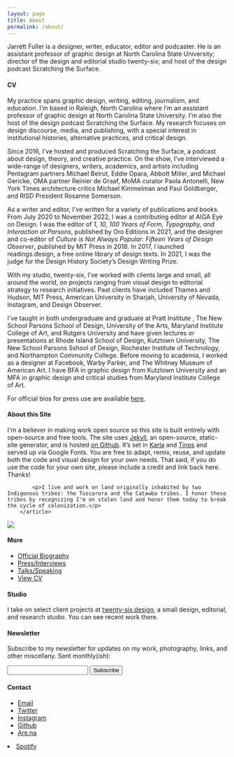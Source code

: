 ```yaml
---
layout: page
title: About
permalink: /about/
---
```


<div class="about-intro"><p>Jarrett Fuller is a designer, writer, educator, editor and podcaster. He is an assistant professor of graphic design at North Carolina State University; director of the design and editorial studio twenty-six; and host of the design podcast Scratching the Surface. </p></div>

<div class="profile">
<div class="text">

<!--
<div class="profile_section">
<h4>Short Biography (100 words)</h4>
<article><p>Jarrett Fuller is a designer, writer, educator, editor and podcaster. He is an assistant professor of graphic design at North Carolina State University; contributing editor at AIGA Eye On Design; director of twenty-six, a multidisciplinary design and editorial studio; and hosts the design podcast Scratching the Surface. He previously worked as a designer at Facebook, Warby Parker, and The Whitney Museum of American Art. He received his BFA in graphic design from Kutztown University and his MFA in graphic design and critical studies from Maryland Institute College of Art.</p>
</article>
</div>
-->

<div class="profile_section">
<h4>CV</h4>
<article><p>My practice spans graphic design, writing, editing, journalism, and education. I’m based in Raleigh, North Carolina where I’m an assistant professor of graphic design at North Carolina State University. I’m also the host of the design podcast Scratching the Surface. My research focuses on design discourse, media, and publishing, with a special interest in institutional histories, alternative practices, and critical design.</p>

<p>Since 2016, I’ve hosted and produced Scratching the Surface, a podcast about design, theory, and creative practice. On the show, I’ve interviewed a wide-range of designers, writers, academics, and artists including Pentagram partners Michael Beirut, Eddie Opara, Abbott Miller, and Michael Gericke, OMA partner Reinier de Graaf, MoMA curator Paola Antonelli, New York Times architecture critics Michael Kimmelman and Paul Goldberger, and RISD President Rosanne Somerson.</p>

<p>As a writer and editor, I've written for a variety of publications and books. From July 2020 to November 2022, I was a contributing editor at AIGA Eye on Design. I was the editor of <i>1, 10, 100 Years of Form, Typography, and Interaction at Parsons</i>, published by Oro Editions in 2021, and the designer and co-editor of <i>Culture is Not Always Popular: Fifteen Years of Design Observer</i>, published by MIT Press in 2018. In 2017, I launched readings.design, a free online library of design texts. In 2021, I was the judge for the Design History Society’s Design Writing Prize.</p>

<p>With my studio, twenty-six, I’ve worked with clients large and small, all around the world, on projects ranging from visual design to editorial strategy to research initiatives. Past clients have included Thames and Hudson, MIT Press, American University in Sharjah, University of Nevada, Instagram, and Design Observer.</p>

<p>I’ve taught in both undergraduate and graduate at Pratt Institute , The New School Parsons School of Design, University of the Arts, Maryland Institute College of Art, and Rutgers University and have given lectures or presentations at Rhode Island School of Design, Kutztown University, The New School Parsons Sshool of Design, Rochester Institute of Technology, and Northampton Community College. Before moving to academia, I worked as a designer at Facebook, Warby Parker, and The Whitney Museum of American Art. I have BFA in graphic design from Kutztown University and an MFA in graphic design and critical studies from Maryland Institute College of Art.</p>

<p> For official bios for press use are available <a href="/about/bios">here</a>.</p>
</article>
</div>


<!--
<div class="profile_section">
<h4>Now (updated October 3, 2021)</h4>
 <article><p>After years in Brooklyn, I recently relocated to Raleigh, NC to begin a tenure-track position at North Carolina State University. I've enjoyed many meetings, coffee chats, and lunches with faculty, students, and colleagues. We're exploring Raleigh's extensive park system and I'm enjoying riding my new bike. In the midst of this, I'm trying to find time to continue writing.</p>

<p>I'm thinking a lot about the intersection of administration and scholarship, the role of design in shaping institutions, and beginning a big research project on an intellectual history of graphic design. I'm spending a lot of time in the archives here understanding the history of the College of Design. I may have a book proposal or two in the works.</p>

</article>
</div>
-->


<!--
<div class="profile_section">
            <h4>Gear</h4>
            <article>
                <p>I primarily work on a 15" Macbook Pro attached to a 27" Cinema Display and a 11" iPad Pro with Smart Keyboard Folio and Apple Pencil. I use:</p>
<ul>
            <li>— Adobe Creative Suite for designing</li>
    <li>— <a href="https://ulysses.app">Ulysses</a> for writing</li>
                <li>— <a href="http://brackets.io">Brackets</a> for coding</li>
                <li>— <a href="https://github.com">Github</a> + Terminal for repos</li>
                <li>— <a href="https://www.dropbox.com/">Dropbox</a> and <a href="https://www.backblaze.com">Backblaze</a> for backups</li>
                <li>— <a href="https://1password.com">1Password</a> for password management</li>
                <li>— <a href="https://airtable.com">AirTable</a> for organizing my life</li>
                </ul>

<p></p>
<p>I photograph with a Fuji X100f, iPhone 11 Pro, and Polaroid 600 and editing happens in Lightroom. I podcast/interview with a <a href="https://amzn.to/2zuNp0j">Blue Yeti microphone</a> through <a href="https://zencastr.com">Zencastr</a> and edit in GarageBand. Transcripts are produced using <a href="https://otter.ai">Otter</a>.</p>

</article>
</div>
-->

<div class="profile_section">
    <h4>About this Site</h4>
        <article>
            <p>I'm a believer in making work open source so this site is built entirely with open-source and free tools. The site uses <a href="https://jekyllrb.com">Jekyll</a>, an open-source, static-site generator, and is hosted <a href="https://github.com/jarrettfuller/jarrettfuller.github.io">on Github</a>. It’s set in <a href="https://fonts.google.com/specimen/Karla">Karla</a> and <a href="https://fonts.google.com/specimen/Tinos">Tinos</a> and served up via Google Fonts. You are free to adapt, remix, reuse, and update both the code and visual design for your own needs. That said, if you do use the code for your own site, please include a credit and link back here. Thanks!</p>

            <p>I live and work on land originally inhabited by two Indigenous tribes: the Tuscarora and the Catawba tribes. I honor these tribes by recognizing I'm on stolen land and honor them today to break the cycle of colonization.</p>
        </article>
</div>

</div>

<sidebar>
        <img src="/images/jf-portrait-2019.jpg" class="portrait">

<h4>More</h4>
         <p><ul>
            <li><a href="/about/bios">Official Biography</a></li>
        <li><a href="/about/press">Press/Interviews</a></li>
            <li><a href="/about/talks">Talks/Speaking</a></li>
            <li><a href="https://docs.google.com/document/d/1ZYmCwEPwgzn7XtCpVJmmxTG15Z5Ws38lkGUUVfoHmPo/edit?usp=sharing">View CV</a></li>
                    </ul>
                </p>

<h4>Studio</h4>
                <p>I take on select client projects at <a href="http://twenty-six.design">twenty-six.design</a>, a small design, editorial, and research studio. You can see recent work there.
                    </p>

<h4>Newsletter</h4>
<p>Subscribe to my newsletter for updates on my work, photography, links, and other miscellany. Sent monthly(ish):</p>

<form
  action="https://buttondown.email/api/emails/embed-subscribe/jarrettfuller"
  method="post"
  target="popupwindow"
  onsubmit="window.open('https://buttondown.email/jarrettfuller', 'popupwindow')"
  class="embeddable-buttondown-form"
>
  <input type="email" name="email" id="bd-email">
  <input type="hidden" value="1" name="embed">
  <input type="submit" value="Subscribe">
  <p>
  </p>
</form>


<h4>Contact</h4>
        <p><ul>
            <li><a href="mailto:jarrettfuller@gmail.com">Email</a></li>
            <li><a href="http://www.twitter.com/jarrettfuller">Twitter</a></li>
            <li><a href="http://www.instagram.com/jarrettfuller">Instagram</a></li>
            <li><a href="https://github.com/jarrettfuller">Github</a></li><li><a href="https://are.na/jarrett-fuller">Are.na</a></li></ul>
<!--                                        <li><a href="https://www.flickr.com/photos/jarrettfuller/">Flickr</a></li>-->
            <li><a href="https://open.spotify.com/user/jarrettfuller">Spotify</a></li>
                    </p>


</sidebar>
</div>

